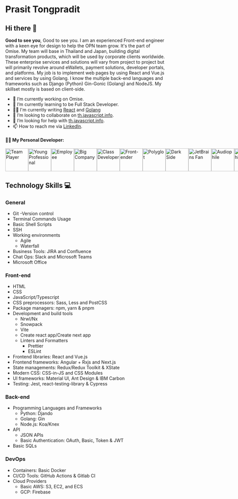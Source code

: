 # Prasit Tongpradit
## Hi there 👋

**Good to see you**, Good to see you. I am an experienced Front-end engineer with a keen eye for design to help the OPN team grow. It's the part of Omise. My team will base in Thailand and Japan, building digital transformation products, which will be used by corporate clients worldwide. These enterprise services and solutions will vary from project to project but will primarily revolve around eWallets, payment solutions, developer portals, and platforms. My job is to implement web pages by using React and Vue.js and services by using Golang. I know the multiple back-end languages and frameworks such as Django (Python) Gin-Gonic (Golang) and NodeJS. My skillset mostly is based on client-side.


- 🔭 I’m currently working on Omise.
- 🌱 I’m currently learning to be Full Stack Developer.
- ✍🏻 I'm currently writing [React](https://github.com/facebook/react) and [Golang](https://github.com/golang/go)
- 👯 I’m looking to collaborate on [th.javascript.info](https://github.com/javascript-tutorial/th.javascript.info).
- 🤔 I’m looking for help with [th.javascript.info](https://github.com/javascript-tutorial/th.javascript.info).
- 📫 How to reach me via [LinkedIn](https://www.linkedin.com/in/prasit-tongpradit/).


#### 👨‍💻 My Personal Developer:

<div style="display: flex;">
  <img src="https://resources.jetbrains.com/storage/infographics/images/dv-2020/badge_team_player.svg" width="72" alt="Team Player">
  <img src="https://resources.jetbrains.com/storage/infographics/images/dv-2020/badge_young_professional.svg" width="72" alt="Young Professional">
  <img src="https://resources.jetbrains.com/storage/infographics/images/dv-2020/badge_employee.svg" width="72" alt="Employee">
  <img src="https://resources.jetbrains.com/storage/infographics/images/dv-2020/badge_big_company.svg" width="72" alt="Big Company">
  <img src="https://resources.jetbrains.com/storage/infographics/images/dv-2020/badge_class_developer.svg" width="72" alt="Class Developer">
  <img src="https://resources.jetbrains.com/storage/infographics/images/dv-2020/badge_front-ender.svg" width="72" alt="Front-ender">
  <img src="https://resources.jetbrains.com/storage/infographics/images/dv-2020/badge_polyglot.svg" width="72" alt="Polyglot">
  <img src="https://resources.jetbrains.com/storage/infographics/images/dv-2020/badge_dark_side.svg" width="72" alt="Dark Side">
  <img src="https://resources.jetbrains.com/storage/infographics/images/dv-2020/badge_jb_fan.svg" width="72" alt="JetBrains Fan">
  <img src="https://resources.jetbrains.com/storage/infographics/images/dv-2020/badge_audiophile.svg" width="72" alt="Audiophile">
  <img src="https://resources.jetbrains.com/storage/infographics/images/dv-2020/badge_bibliophile.svg" width="72" alt="Bibliophile">
  <img src="https://resources.jetbrains.com/storage/infographics/images/dv-2020/badge_gamer.svg" width="72" alt="Gamer">
</div>


## Technology Skills 💻

### General

- Git -Version control
- Terminal Commands Usage
- Basic Shell Scripts
- SSH
- Working environments
  - Agile
  - Waterfall
- Business Tools: JIRA and Confluence
- Chat Ops: Slack and Microsoft Teams
- Microsoft Office

### Front-end

- HTML
- CSS
- JavaScript/Typescript
- CSS preprocessors: Sass, Less and PostCSS
- Package managers: npm, yarn & pnpm
- Development and build tools
  - Nrwl/Nx
  - Snowpack
  - Vite
  - Create react app/Create next app
  - Linters and Formatters
    -  Prettier
    -  ESLint
- Frontend libraries: React and Vue.js
- Frontend frameworks: Angular + Rxjs and Next.js
- State managements: Redux/Redux Toolkit & XState
- Modern CSS: CSS-in-JS and CSS Modules
- UI frameworks: Material UI, Ant Design & IBM Carbon
- Testing: Jest, react-testing-library & Cypress

### Back-end

- Programming Languages and Frameworks
  - Python: Djando
  - Golang: Gin
  - Node.js: Koa/Knex
- API
  - JSON APIs
  - Basic Authentication: OAuth, Basic, Token & JWT
- Basic SQLs

### DevOps

- Containers: Basic Docker
- CI/CD Tools: GitHub Actions & Gitlab CI
- Cloud Providers
  - Basic AWS: S3, EC2, and ECS
  - GCP: Firebase


<!--
**EpicHigh/Epichigh** is a ✨ _special_ ✨ repository because its `README.md` (this file) appears on your GitHub profile.

Here are some ideas to get you started:

- 🔭 I’m currently working on ...
- 🌱 I’m currently learning ...
- 👯 I’m looking to collaborate on ...
- 🤔 I’m looking for help with ...
- 💬 Ask me about ...
- 📫 How to reach me: ...
- 😄 Pronouns: ...
- ⚡ Fun fact: ...
-->

